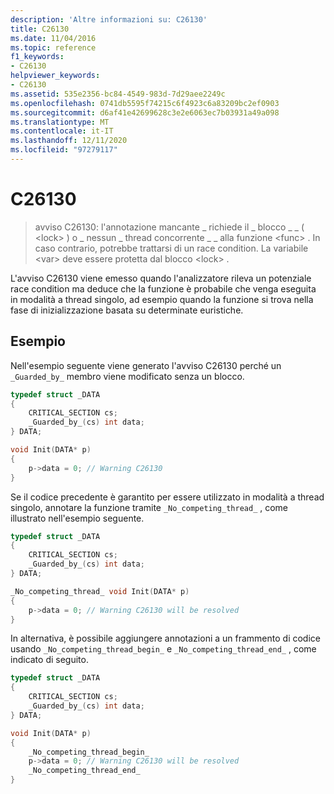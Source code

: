 ```yaml
---
description: 'Altre informazioni su: C26130'
title: C26130
ms.date: 11/04/2016
ms.topic: reference
f1_keywords:
- C26130
helpviewer_keywords:
- C26130
ms.assetid: 535e2356-bc84-4549-983d-7d29aee2249c
ms.openlocfilehash: 0741db5595f74215c6f4923c6a83209bc2ef0903
ms.sourcegitcommit: d6af41e42699628c3e2e6063ec7b03931a49a098
ms.translationtype: MT
ms.contentlocale: it-IT
ms.lasthandoff: 12/11/2020
ms.locfileid: "97279117"
---
```

# <a name="c26130"></a>C26130

> avviso C26130: l'annotazione mancante \_ richiede il \_ blocco \_ \_ ( \<lock> ) o \_ nessun \_ thread concorrente \_ \_ alla funzione \<func> . In caso contrario, potrebbe trattarsi di un race condition. La variabile \<var> deve essere protetta dal blocco \<lock> .

L'avviso C26130 viene emesso quando l'analizzatore rileva un potenziale race condition ma deduce che la funzione è probabile che venga eseguita in modalità a thread singolo, ad esempio quando la funzione si trova nella fase di inizializzazione basata su determinate euristiche.

## <a name="examples"></a>Esempio

Nell'esempio seguente viene generato l'avviso C26130 perché un `_Guarded_by_` membro viene modificato senza un blocco.

```cpp
typedef struct _DATA
{
    CRITICAL_SECTION cs;
    _Guarded_by_(cs) int data;
} DATA;

void Init(DATA* p)
{
    p->data = 0; // Warning C26130
}
```

Se il codice precedente è garantito per essere utilizzato in modalità a thread singolo, annotare la funzione tramite `_No_competing_thread_` , come illustrato nell'esempio seguente.

```cpp
typedef struct _DATA
{
    CRITICAL_SECTION cs;
    _Guarded_by_(cs) int data;
} DATA;

_No_competing_thread_ void Init(DATA* p)
{
    p->data = 0; // Warning C26130 will be resolved
}
```

In alternativa, è possibile aggiungere annotazioni a un frammento di codice usando `_No_competing_thread_begin_` e `_No_competing_thread_end_` , come indicato di seguito.

```cpp
typedef struct _DATA
{
    CRITICAL_SECTION cs;
    _Guarded_by_(cs) int data;
} DATA;

void Init(DATA* p)
{
    _No_competing_thread_begin_
    p->data = 0; // Warning C26130 will be resolved
    _No_competing_thread_end_
}
```
